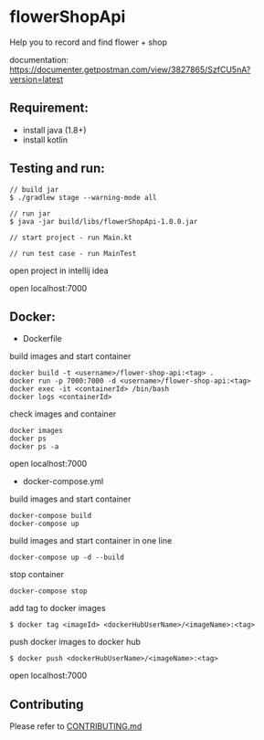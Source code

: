 # flowerShopApi

Help you to record and find flower + shop

documentation: https://documenter.getpostman.com/view/3827865/SzfCU5nA?version=latest

## Requirement:

 - install java (1.8+)
 - install kotlin

## Testing and run:

```
// build jar
$ ./gradlew stage --warning-mode all

// run jar
$ java -jar build/libs/flowerShopApi-1.0.0.jar

// start project - run Main.kt

// run test case - run MainTest
```

open project in intellij idea

open localhost:7000

## Docker:

- Dockerfile

build images and start container
```
docker build -t <username>/flower-shop-api:<tag> .
docker run -p 7000:7000 -d <username>/flower-shop-api:<tag>
docker exec -it <containerId> /bin/bash
docker logs <containerId>
```

check images and container
```
docker images
docker ps
docker ps -a
```

open localhost:7000

- docker-compose.yml

build images and start container
```
docker-compose build
docker-compose up
```

build images and start container in one line
```
docker-compose up -d --build
```

stop container
```
docker-compose stop
```

add tag to docker images
```
$ docker tag <imageId> <dockerHubUserName>/<imageName>:<tag>
```

push docker images to docker hub
```
$ docker push <dockerHubUserName>/<imageName>:<tag>
```

open localhost:7000

## Contributing

Please refer to [CONTRIBUTING.md](https://github.com/yeukfei02/flowerShopApi/blob/master/CONTRIBUTING.md)
